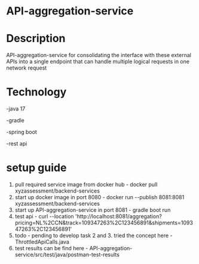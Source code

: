 # API-aggregation-service

# Description
API-aggregation-service for consolidating the interface with these external APIs into a single endpoint that can handle multiple logical requests in one network request

# Technology

-java 17

-gradle

-spring boot

-rest api

# setup guide
1. pull required service image from docker hub - docker pull xyzassessment/backend-services
2. start up docker image in port 8080 - docker run --publish 8081:8081 xyzassessment/backend-services
3. start up API-aggregation-service in port 8081 - gradle boot run
4. test api - curl --location 'http://localhost:8081/aggregation?pricing=NL%2CCN&track=109347263%2C123456891&shipments=109347263%2C123456891'
5. todo - pending to develop task 2 and 3. tried the concept here -ThrottledApiCalls.java
6. test results can be find here - API-aggregation-service/src/test/java/postman-test-results
 
